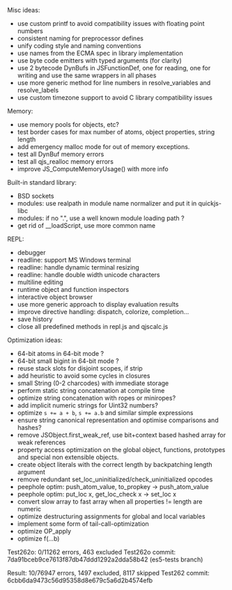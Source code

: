 Misc ideas:
- use custom printf to avoid compatibility issues with floating point numbers
- consistent naming for preprocessor defines
- unify coding style and naming conventions
- use names from the ECMA spec in library implementation
- use byte code emitters with typed arguments (for clarity)
- use 2 bytecode DynBufs in JSFunctionDef, one for reading, one for writing
  and use the same wrappers in all phases
- use more generic method for line numbers in resolve_variables and resolve_labels
- use custom timezone support to avoid C library compatibility issues

Memory:
- use memory pools for objects, etc?
- test border cases for max number of atoms, object properties, string length
- add emergency malloc mode for out of memory exceptions.
- test all DynBuf memory errors
- test all qjs_realloc memory errors
- improve JS_ComputeMemoryUsage() with more info

Built-in standard library:
- BSD sockets
- modules: use realpath in module name normalizer and put it in quickjs-libc
- modules: if no ".", use a well known module loading path ?
- get rid of __loadScript, use more common name

REPL:
- debugger
- readline: support MS Windows terminal
- readline: handle dynamic terminal resizing
- readline: handle double width unicode characters
- multiline editing
- runtime object and function inspectors
- interactive object browser
- use more generic approach to display evaluation results
- improve directive handling: dispatch, colorize, completion...
- save history
- close all predefined methods in repl.js and qjscalc.js

Optimization ideas:
- 64-bit atoms in 64-bit mode ?
- 64-bit small bigint in 64-bit mode ?
- reuse stack slots for disjoint scopes, if strip
- add heuristic to avoid some cycles in closures
- small String (0-2 charcodes) with immediate storage
- perform static string concatenation at compile time
- optimize string concatenation with ropes or miniropes?
- add implicit numeric strings for Uint32 numbers?
- optimize `s += a + b`, `s += a.b` and similar simple expressions
- ensure string canonical representation and optimise comparisons and hashes?
- remove JSObject.first_weak_ref, use bit+context based hashed array for weak references
- property access optimization on the global object, functions,
  prototypes and special non extensible objects.
- create object literals with the correct length by backpatching length argument
- remove redundant set_loc_uninitialized/check_uninitialized opcodes
- peephole optim: push_atom_value, to_propkey -> push_atom_value
- peephole optim: put_loc x, get_loc_check x -> set_loc x
- convert slow array to fast array when all properties != length are numeric
- optimize destructuring assignments for global and local variables
- implement some form of tail-call-optimization
- optimize OP_apply
- optimize f(...b)

Test262o:   0/11262 errors, 463 excluded
Test262o commit: 7da91bceb9ce7613f87db47ddd1292a2dda58b42 (es5-tests branch)

Result: 10/76947 errors, 1497 excluded, 8117 skipped
Test262 commit: 6cbb6da9473c56d95358d8e679c5a6d2b4574efb
